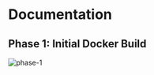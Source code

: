 # Documentation

## Phase 1: Initial Docker Build

![phase-1](https://github.com/admiralappsec/springone-github-action/blob/main/diagrams/springone-ga.png)
